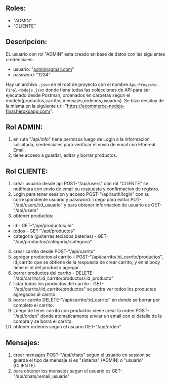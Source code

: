 ## Roles:
* "ADMIN"
* "CLIENTE"

## Descripcion:
EL usuario con rol "ADMIN" esta creado en base de datos con las siguientes credenciales:
* usuario: "admin@gmail.com"
* password: "1234"

Hay un archivo ```.json``` en el root de proyecto con el nombre ```Api-Proyecto-Final-Nodejs.json``` donde tiene todas las colecciones de API para ser ejecutado desde Postman, ordenados en carpetas segun el modelo(productos,carritos,mensajes,ordenes,usuarios). 
Se hizo desploy de la misma en la siguiente url: "https://ecommerce-nodejs-final.herokuapp.com/".

## Rol ADMIN:
1) en ruta "/api/info" tiene permisos luego de Login a la informacion solicitada, credenciales para verificar el envio de email con Ethereal Email.
2) tiene acceso a guardar, editar y borrar productos.

## Rol CLIENTE:
1) crear usuario desde api POST-"/api/users" con rol "CLIENTE" se notificara con envio de email su respuesta y confirmacion de registro.
2) Login para tener session y acceso POST-"/api/auth/login" con su correspondiente usuario y password. Luego para editar PUT-"/api/users/:id_usuario" y para obtener informacion de usuario es GET-"/api/users"
3) obtener productos:
* id - GET-"/api/productos/:id"
* todos - GET-"/api/productos"
* categoria (guitarras,teclados,baterias) - GET-"/api/productos/categoria/:categoria"
4) crear carrito desde POST-"/api/carrito"
5) agregar productos al carrito - POST-"/api/carrito/:id_carrito/productos", id_carrito que se obtiene de la respuesta de crear carrito, y en el body tiene el id del producto agregar.
6) borrar productos del carrito - DELETE-"/api/carrito/:id_carrito/productos/:id_producto"
7) listar todos los productos del carrito - GET-"/api/carrito/:id_carrito/productos" se podra ver todos los productos agregados al carrito.
8) borrar carrito DELETE-"/api/carrito/:id_carrito" en donde se borrar por completo el carrito.
9) Luego de tener carrito con productos viene crear la orden POST-"/api/orden" donde atomaticamente enviar un email con el detalle de la compra y se borra el carrito.
10) obtener ordenes segun el usuario GET-"/api/orden"

## Mensajes:
1) crear mensajes POST-"/api/chats" segun el usuario en session se guarda el tipo de mensaje si es "sistema" (ADMIN) o "usuario" (CLIENTE).
2) para obtener los mensajes segun el usuario es GET-"/api/chats/:email_usuario"